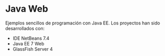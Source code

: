 Java Web
========

Ejemplos sencillos de programación con Java EE. Los proyectos han sido desarrollados con:

* IDE NetBeans 7.4
* Java EE 7 Web
* GlassFish Server 4 

